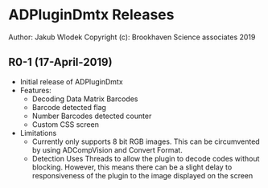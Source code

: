 # ADPluginDmtx Releases

Author: Jakub Wlodek
Copyright (c): Brookhaven Science associates 2019

<!--RELEASE START-->

## R0-1 (17-April-2019)

* Initial release of ADPluginDmtx
* Features:
    * Decoding Data Matrix Barcodes
    * Barcode detected flag
    * Number Barcodes detected counter
    * Custom CSS screen
* Limitations
    * Currently only supports 8 bit RGB images. This can be circumvented by using ADCompVision and Convert Format.
    * Detection Uses Threads to allow the plugin to decode codes without blocking. However, this means there can be a slight delay to responsiveness of the plugin to the image displayed on the screen
